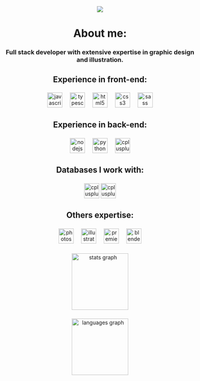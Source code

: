 <div align="center">
  <img src="https://media.discordapp.net/attachments/315674918664536065/1258739908919562241/68747470733a2f2f7265732e636c6f7564696e6172792e636f6d2f7375706572666f6c696f2f696d6167652f75706c6f61642f76313632303638393937392f3638373437343730373333613266326636393265373036393665363936643637326536333666366432663666.gif?ex=66892464&is=6687d2e4&hm=66c161556852b867cfdb5fd133b2bba0a2fd51c19d14434f32cb9eed3da7b9a0&=&width=959&height=366"  />
</div>

###

<h1 align="center">About me:</h1>

###

<h3 align="center">Full stack developer with extensive expertise in graphic design and illustration.</h3>

###

<h2 align="center">Experience in front-end:</h2>

###

<div align="center">
  <img src="https://cdn.jsdelivr.net/gh/devicons/devicon/icons/javascript/javascript-original.svg" height="40" alt="javascript logo"  />
  <img width="12" />
  <img src="https://cdn.jsdelivr.net/gh/devicons/devicon/icons/typescript/typescript-original.svg" height="40" alt="typescript logo"  />
  <img width="12" />
  <img src="https://cdn.jsdelivr.net/gh/devicons/devicon/icons/html5/html5-original.svg" height="40" alt="html5 logo"  />
  <img width="12" />
  <img src="https://cdn.jsdelivr.net/gh/devicons/devicon/icons/css3/css3-original.svg" height="40" alt="css3 logo"  />
  <img width="12" />
  <img src="https://cdn.jsdelivr.net/gh/devicons/devicon/icons/sass/sass-original.svg" height="40" alt="sass logo"  />
</div>

###

<h2 align="center">Experience in back-end:</h2>

###

<div align="center">
  <img src="https://cdn.jsdelivr.net/gh/devicons/devicon/icons/nodejs/nodejs-original.svg" height="40" alt="nodejs logo"  />
  <img width="12" />
  <img src="https://cdn.jsdelivr.net/gh/devicons/devicon/icons/python/python-original.svg" height="40" alt="python logo"  />
  <img width="12" />
  <img src="https://cdn.jsdelivr.net/gh/devicons/devicon/icons/cplusplus/cplusplus-original.svg" height="40" alt="cplusplus logo"  />
  
  ###
  
  <h2 align="center">Databases I work with:</h2>
  
  ###

  
  <img src="https://media.discordapp.net/attachments/315674918664536065/1258897824498585610/Postgresql_elephant.svg.png?ex=6689b776&is=668865f6&hm=cf2eb2c3e932856af868edbceb0108cc80491b80861a12e304c2f4f5825438b2&=&format=webp&quality=lossless&width=574&height=592" height="40" alt="cplusplus logo"  />
  <img src="https://media.discordapp.net/attachments/315674918664536065/1258898397210087514/sqlite.png?ex=6689b7ff&is=6688667f&hm=e75e588cdee85a4068f76639d5851823e4ebe64d69d4c53edfc1d1c1ace9ae51&=&format=webp&quality=lossless&width=592&height=592" height="40" alt="cplusplus logo"  />
  
</div>

###

<h2 align="center">Others expertise:</h2>

###

<div align="center">
  <img src="https://cdn.discordapp.com/attachments/315674918664536065/1258771571322126460/Adobe_Photoshop_CC_icon.svg.png?ex=668941e1&is=6687f061&hm=7ba737f83e864ebf6759185251994eb6f67d7111f09907751539ce82d117d28c&" height="40" alt="photoshop logo"  />
  <img width="12" />
  <img src="https://cdn.discordapp.com/attachments/315674918664536065/1258771572160860180/Adobe_Illustrator_CC_icon.svg.png?ex=668941e1&is=6687f061&hm=c32f358bb6ca86b6204ce8044095431d37dfdc8820b29813e7c6019e5fb241b9&" height="40" alt="illustrator logo"  />
  <img width="12" />
  <img src="https://cdn.discordapp.com/attachments/315674918664536065/1258771571628048495/Adobe_Premiere_Pro_CC_icon.svg.png?ex=668941e1&is=6687f061&hm=d24d4d92eb31c22aca239e7f41614358ae0a3b16c058c6daeb5162b4ca34053a&)" height="40" alt="premierepro logo"  />
  <img width="12" />
  <img src="https://cdn.discordapp.com/attachments/315674918664536065/1258772129827131414/Blender_logo_no_text.svg.png?ex=66894266&is=6687f0e6&hm=db570f95bab1472d8d3eb4c906c4d9d62cff7eed210a412b58764cda87879337&" height="40" alt="blender logo"  />
</div>

###

<div align="center">
  <img src="https://github-readme-stats.vercel.app/api?username=VitorLopesW&hide_title=false&hide_rank=false&show_icons=true&include_all_commits=false&count_private=true&disable_animations=false&theme=radical&locale=en&hide_border=false&order=1" height="150" alt="stats graph"  />

  ###
  
  <img src="https://github-readme-stats.vercel.app/api/top-langs?username=VitorLopesW&locale=en&hide_title=true&layout=compact&card_width=320&langs_count=5&theme=radical&hide_border=false&order=2" height="150" alt="languages graph"  />
</div>

###
